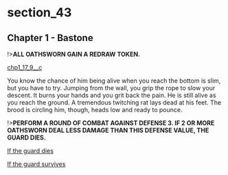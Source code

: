 
# section_43

## Chapter 1 - Bastone

!>**ALL OATHSWORN GAIN A REDRAW TOKEN.** 

[chp1_17_9__c](../../decomp/app/src/main/res/raw/chp1_17_9__c.mp3 ':include :type=audio')

You know the chance of him being alive when you reach the bottom is slim, but you have to try. Jumping from the wall, you grip the rope to slow your descent. It burns your hands and you grit back the pain. He is still alive as you reach the ground. A tremendous twitching rat lays dead at his feet. The brood is circling him, though, heads low and ready to pounce.

!>**PERFORM A ROUND OF COMBAT AGAINST DEFENSE 3. IF 2 OR MORE OATHSWORN DEAL LESS DAMAGE THAN THIS DEFENSE VALUE, THE GUARD DIES.** 

[If the guard dies](output/chapter1/section_45.md)

[If the guard survives](output/chapter1/section_46.md)


